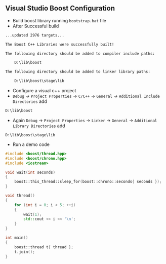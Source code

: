 ## Visual Studio Boost Configuration
* Build boost library running `bootstrap.bat` file
* After Successful build
```sh
...updated 2976 targets...

The Boost C++ Libraries were successfully built!

The following directory should be added to compiler include paths:

    D:\lib\boost

The following directory should be added to linker library paths:

    D:\lib\boost\stage\lib
```
* Configure a visual c++ project
* `Debug` -> `Project Properties` -> `C/C++` -> `General` -> `Additional Include Directories` add
```sh
D:\lib\boost
```
* Again `Debug` -> `Project Properties` -> `Linker` -> `General` -> `Additional Library Directories` add
```
D:\lib\boost\stage\lib
```

* Run a demo code
```c++
#include <boost/thread.hpp>
#include <boost/chrono.hpp>
#include <iostream>

void wait(int seconds)
{
    boost::this_thread::sleep_for(boost::chrono::seconds{ seconds });
}

void thread()
{
    for (int i = 0; i < 5; ++i)
    {
        wait(1);
        std::cout << i << '\n';
    }
}

int main()
{
    boost::thread t{ thread };
    t.join();
}
```
